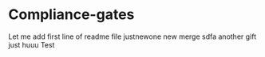 # Compliance-gates
Let me add first line of readme file
justnewone
new merge
sdfa
another
gift
just
huuu
Test
